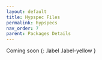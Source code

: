 ```yaml
---
layout: default
title: Hypspec Files
permalink: hypspecs
nav_order: 7
parent: Packages Details
---
```


Coming soon
{: .label .label-yellow }